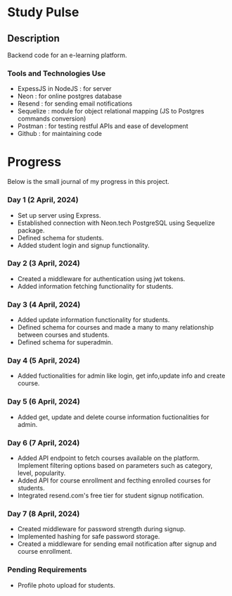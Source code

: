 # Study Pulse

## Description
Backend code for an e-learning platform.

### Tools and Technologies Use
- ExpessJS in NodeJS : for server
- Neon : for online postgres database
- Resend : for sending email notifications
- Sequelize : module for object relational mapping (JS to Postgres commands conversion)
- Postman : for testing restful APIs and ease of development
- Github : for maintaining code

# Progress 
Below is the small journal of my progress in this project.

### Day 1 (2 April, 2024)
- Set up server using Express.
- Established connection with Neon.tech PostgreSQL using Sequelize package.
- Defined schema for students.
- Added student login and signup functionality.

### Day 2 (3 April, 2024)
- Created a middleware for authentication using jwt tokens.
- Added information fetching functionality for students.

### Day 3 (4 April, 2024)
- Added update information functionality for students.
- Defined schema for courses and made a many to many relationship between courses and students.
- Defined schema for superadmin. 

### Day 4 (5 April, 2024)
- Added fuctionalities for admin like login, get info,update info and create course.

### Day 5 (6 April, 2024)
- Added get, update and delete course information fuctionalities for admin.

### Day 6 (7 April, 2024)
- Added API endpoint to fetch courses available on the platform. Implement filtering options based on parameters such as category, level, popularity.
- Added API for course enrollment and fecthing enrolled courses for students. 
- Integrated resend.com's free tier for student signup notification.

### Day 7 (8 April, 2024)
- Created middleware for password strength during signup.
- Implemented hashing for safe password storage.
- Created a middleware for sending email notification after signup and course enrollment.



### Pending Requirements
- Profile photo upload for students.
